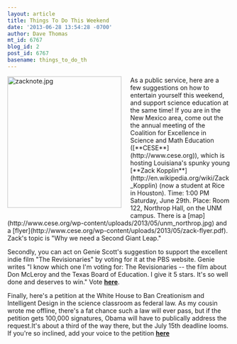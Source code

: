 ```yaml
---
layout: article
title: Things To Do This Weekend
date: '2013-06-28 13:54:28 -0700'
author: Dave Thomas
mt_id: 6767
blog_id: 2
post_id: 6767
basename: things_to_do_th
---
```

<img src="{{ site.baseurl }}/uploads/2013/zacknote.jpg" alt="zacknote.jpg" width="257" height="297" style="float: left; margin: 0 20px 20px 0;" class="mt-image-left" />
As a public service, here are a few suggestions on how to entertain yourself this weekend, and support science education at the same time!
If you are in the New Mexico area, come out the the annual meeting of the Coalition for Excellence in Science and Math Education ([**CESE**](http://www.cese.org)), which is hosting Louisiana's spunky young [**Zack Kopplin**](http://en.wikipedia.org/wiki/Zack_Kopplin) (now a student at Rice in Houston).  Time: 1:00 PM Saturday, June 29th. Place: Room 122, Northrop Hall, on the UNM campus. There is a [map](http://www.cese.org/wp-content/uploads/2013/05/unm_northrop.jpg) and a [flyer](http://www.cese.org/wp-content/uploads/2013/05/zack-flyer.pdf). Zack's topic is "Why we need a Second Giant Leap."

Secondly, you can act on Genie Scott's suggestion to support the excellent indie film "The Revisionaries" by voting for it at the PBS website. Genie writes "I know which one I'm voting for: The Revisionaries -- the film about Don McLeroy and the Texas Board of Education. I give it 5 stars. It's so well done and deserves to win." Vote [**here**](http://www.pbs.org/independentlens/award/). 

Finally, here's a petition at the White House to Ban Creationism and Intelligent Design in the science classroom as federal law. As my cousin wrote me offline, there's a fat chance such a law will ever pass, but if the petition gets 100,000 signatures, Obama will have to publically address the request.It's about a third of the way there, but the July 15th deadline looms.  If you're so inclined, add your voice to the petition [**here**](https://petitions.whitehouse.gov/petition/ban-creationism-and-intelligent-design-science-classroom-federal-law/pNY6mCBg)
